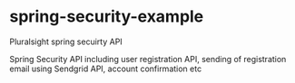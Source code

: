 # spring-security-example
Pluralsight spring secuirty API

Spring Security API including user registration API, sending of registration email using Sendgrid API, account confirmation etc
